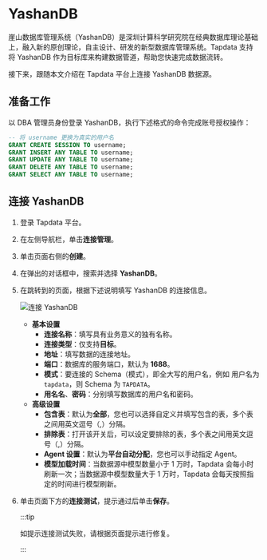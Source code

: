 # YashanDB


崖山数据库管理系统（YashanDB）是深圳计算科学研究院在经典数据库理论基础上，融入新的原创理论，自主设计、研发的新型数据库管理系统。Tapdata 支持将 YashanDB 作为目标库来构建数据管道，帮助您快速完成数据流转。

接下来，跟随本文介绍在 Tapdata 平台上连接 YashanDB 数据源。

## 准备工作

以 DBA 管理员身份登录 YashanDB，执行下述格式的命令完成账号授权操作：

```sql
-- 将 username 更换为真实的用户名
GRANT CREATE SESSION TO username;
GRANT INSERT ANY TABLE TO username;
GRANT UPDATE ANY TABLE TO username;
GRANT DELETE ANY TABLE TO username;
GRANT SELECT ANY TABLE TO username;
```

## 连接 YashanDB

1. 登录 Tapdata 平台。

2. 在左侧导航栏，单击**连接管理**。

3. 单击页面右侧的**创建**。

4. 在弹出的对话框中，搜索并选择 **YashanDB**。

5. 在跳转到的页面，根据下述说明填写 YashanDB 的连接信息。

   ![连接 YashanDB](../../images/connect_yashandb.png)

    - **基本设置**
      - **连接名称**：填写具有业务意义的独有名称。
      - **连接类型**：仅支持**目标**。
      - **地址**：填写数据的连接地址。
      - **端口**：数据库的服务端口，默认为 **1688**。
      - **模式**：要连接的 Schema（模式），即全大写的用户名，例如 用户名为 `tapdata`，则 Schema 为 `TAPDATA`。
      - **用名名**、**密码**：分别填写数据库的用户名和密码。
    - **高级设置**
      - **包含表**：默认为**全部**，您也可以选择自定义并填写包含的表，多个表之间用英文逗号（,）分隔。
      - **排除表**：打开该开关后，可以设定要排除的表，多个表之间用英文逗号（,）分隔。
      - **Agent 设置**：默认为**平台自动分配**，您也可以手动指定 Agent。
      - **模型加载时间**：当数据源中模型数量小于 1 万时，Tapdata 会每小时刷新一次；当数据源中模型数量大于 1 万时，Tapdata 会每天按照指定的时间进行模型刷新。

6. 单击页面下方的**连接测试**，提示通过后单击**保存**。

   :::tip

   如提示连接测试失败，请根据页面提示进行修复。

   :::

